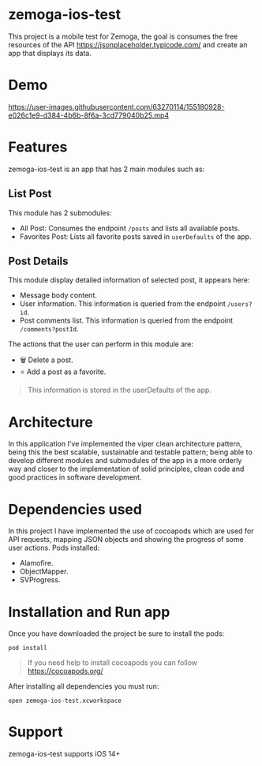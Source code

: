 # zemoga-ios-test
This project is a mobile test for Zemoga, the goal is consumes the free resources of the API https://jsonplaceholder.typicode.com/ and create an app that displays its data.

# Demo
https://user-images.githubusercontent.com/63270114/155180928-e026c1e9-d384-4b6b-8f6a-3cd779040b25.mp4

# Features
zemoga-ios-test is an app that has 2 main modules such as:

## List Post
This module has 2 submodules:
- All Post: Consumes the endpoint ```/posts``` and lists all available posts.
- Favorites Post: Lists all favorite posts saved in ```userDefaults``` of the app.

## Post Details
This module display detailed information of selected post, it appears here:
- Message body content.
- User information. This information is queried from the endpoint ```/users?id```.
- Post comments list. This information is queried from the endpoint ```/comments?postId```.

The actions that the user can perform in this module are:
- 🗑 Delete a post.
- ⭐ Add a post as a favorite.
> This information is stored in the userDefaults of the app.

# Architecture
In this application I've implemented the viper clean architecture pattern, being this the best scalable, sustainable and testable pattern; being able to develop different modules and submodules of the app in a more orderly way and closer to the implementation of solid principles, clean code and good practices in software development.

# Dependencies used
In this project I have implemented the use of cocoapods which are used for API requests, mapping JSON objects and showing the progress of some user actions. Pods installed:
- Alamofire.
- ObjectMapper.
- SVProgress.

# Installation and Run app
Once you have downloaded the project be sure to install the pods:
```
pod install
```

> If you need help to install cocoapods you can follow https://cocoapods.org/

After installing all dependencies you must run:
```
open zemoga-ios-test.xcworkspace
```

# Support
zemoga-ios-test supports iOS 14+

